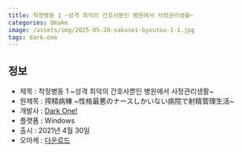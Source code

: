 ```yaml
---
title: 착정병동 1 ~성격 최악의 간호사뿐인 병원에서 사정관리생활~
categories: Omake
image: /assets/img/2025-05-20-sakusei-byoutou-1-1.jpg
tags: dark-one
---
```


## 정보

* 제목 : 착정병동 1 ~성격 최악의 간호사뿐인 병원에서 사정관리생활~
* 원제목 : 搾精病棟 ~性格最悪のナースしかいない病院で射精管理生活~
* 개발사 : [Dark One!](/tags/dark-one)
* 플랫폼 : Windows
* 출시 : 2021년 4월 30일
* 오마케 : [다운로드](/assets/omake/sakusei-byoutou-1.zip)